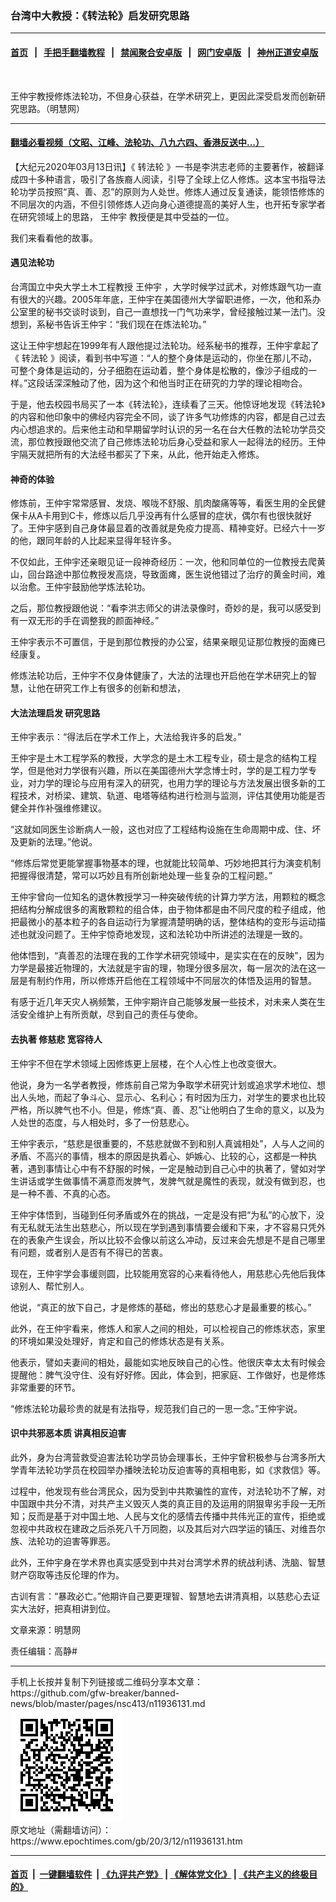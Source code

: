 ### 台湾中大教授：《转法轮》启发研究思路
------------------------

#### [首页](https://github.com/gfw-breaker/banned-news/blob/master/README.md) &nbsp;&nbsp;|&nbsp;&nbsp; [手把手翻墙教程](https://github.com/gfw-breaker/guides/wiki) &nbsp;&nbsp;|&nbsp;&nbsp; [禁闻聚合安卓版](https://github.com/gfw-breaker/bn-android) &nbsp;&nbsp;|&nbsp;&nbsp; [网门安卓版](https://github.com/oGate2/oGate) &nbsp;&nbsp;|&nbsp;&nbsp; [神州正道安卓版](https://github.com/SzzdOgate/update) 



<div><img alt="" class="aligncenter wp-post-image" src="https://i.epochtimes.com/assets/uploads/2020/03/2020-3-7-taiwan-national-central-univ-professor_01-ss.jpg"/>
<div class="red16 caption">
 <p>
  王仲宇教授修炼法轮功，不但身心获益，在学术研究上，更因此深受启发而创新研究思路。（明慧网）
 </p>
</div>
</div><hr/>

#### [翻墙必看视频（文昭、江峰、法轮功、八九六四、香港反送中...）](https://github.com/gfw-breaker/banned-news/blob/master/pages/link3.md)

<div><p>
 【大纪元2020年03月13日讯】《
 <ok href="https://www.epochtimes.com/gb/tag/%E8%BD%AC%E6%B3%95%E8%BD%AE.html">
  转法轮
 </ok>
 》一书是李洪志老师的主要著作，被翻译成四十多种语言，吸引了各族裔人阅读，引导了全球上亿人修炼。这本宝书指导法轮功学员按照“真、善、忍”的原则为人处世。修炼人通过反复通读，能领悟修炼的不同层次的内涵，不但引领修炼人迈向身心道德提高的美好人生，也开拓专家学者在研究领域上的思路，
 <ok href="https://www.epochtimes.com/gb/tag/%E7%8E%8B%E4%BB%B2%E5%AE%87.html">
  王仲宇
 </ok>
 教授便是其中受益的一位。
</p>
<p>
 我们来看看他的故事。
</p>
<h4>
 遇见法轮功
</h4>
<p>
 台湾国立中央大学土木工程教授
 <ok href="https://www.epochtimes.com/gb/tag/%E7%8E%8B%E4%BB%B2%E5%AE%87.html">
  王仲宇
 </ok>
 ，大学时候学过武术，对修炼跟气功一直有很大的兴趣。2005年年底，王仲宇在美国德州大学留职进修，一次，他和系办公室里的秘书交谈时谈到，自己一直想找一门气功来学，曾经接触过某一法门。没想到，系秘书告诉王仲宇：“我们现在在炼法轮功。”
</p>
<p>
 这让王仲宇想起在1999年有人跟他提过法轮功。经系秘书的推荐，王仲宇拿起了《
 <ok href="https://www.epochtimes.com/gb/tag/%E8%BD%AC%E6%B3%95%E8%BD%AE.html">
  转法轮
 </ok>
 》阅读，看到书中写道：“人的整个身体是运动的，你坐在那儿不动，可整个身体是运动的，分子细胞在运动着，整个身体是松散的，像沙子组成的一样。”这段话深深触动了他，因为这个和他当时正在研究的力学的理论相吻合。
</p>
<p>
 于是，他去校园书局买了一本《转法轮》，连续看了三天。他惊讶地发现《转法轮》的内容和他印象中的佛经内容完全不同，谈了许多气功修炼的内容，都是自己过去内心想追求的。后来他主动和早期留学时认识的另一名在台大任教的法轮功学员交流，那位教授跟他交流了自己修炼法轮功后身心受益和家人一起得法的经历。王仲宇隔天就把所有的大法经书都买了下来，从此，他开始走入修炼。
</p>
<h4>
 神奇的体验
</h4>
<p>
 修炼前，王仲宇常常感冒、发烧、喉咙不舒服、肌肉酸痛等等，看医生用的全民健保卡从A卡用到C卡，修炼以后几乎没再有什么感冒的症状，偶尔有也很快就好了。王仲宇感到自己身体最显着的改善就是免疫力提高、精神变好。已经六十一岁的他，跟同年龄的人比起来显得年轻许多。
</p>
<p>
 不仅如此，王仲宇还亲眼见证一段神奇经历：一次，他和同单位的一位教授去爬黄山，回台路途中那位教授发高烧，导致面瘫，医生说他错过了治疗的黄金时间，难以治愈。王仲宇鼓励他学炼法轮功。
</p>
<p>
 之后，那位教授跟他说：“看李洪志师父的讲法录像时，奇妙的是，我可以感受到有一双无形的手在调整我的颜面神经。”
</p>
<p>
 王仲宇表示不可置信，于是到那位教授的办公室，结果亲眼见证那位教授的面瘫已经康复。
</p>
<p>
 修炼法轮功后，王仲宇不仅身体健康了，大法的法理也开启他在学术研究上的智慧，让他在研究工作上有很多的创新和想法，
</p>
<h4>
 大法法理启发
 <ok href="https://www.epochtimes.com/gb/tag/%E7%A0%94%E7%A9%B6%E6%80%9D%E8%B7%AF.html">
  研究思路
 </ok>
</h4>
<p>
 王仲宇表示：“得法后在学术工作上，大法给我许多的启发。”
</p>
<p>
 王仲宇是土木工程学系的教授，大学念的是土木工程专业，硕士是念的结构工程学，但是他对力学很有兴趣，所以在美国德州大学念博士时，学的是工程力学专业，对力学的理论与应用有深入的研究，也用力学的理论与方法发展出很多新的工程技术，对桥梁、建筑、轨道、电塔等结构进行检测与监测，评估其使用功能是否健全并作补强维修建议。
</p>
<p>
 “这就如同医生诊断病人一般，这也对应了工程结构设施在生命周期中成、住、坏及更新的法理。”他说。
</p>
<p>
 “修炼后常觉更能掌握事物基本的理，也就能比较简单、巧妙地把其行为演变机制把握得很清楚，常可以巧妙且有所创新地处理一些复杂的工程问题。”
</p>
<p>
 王仲宇曾向一位知名的退休教授学习一种突破传统的计算力学方法，用颗粒的概念把结构分解成很多的离散颗粒的组合体，由于物体都是由不同尺度的粒子组成，他把最微小的基本粒子的各自运动行为掌握清楚明确的话，整体结构的变形与运动描述也就没问题了。王仲宇惊奇地发现，这和法轮功中所讲述的法理是一致的。
</p>
<p>
 他体悟到，“真善忍的法理在我的工作学术研究领域中，是实实在在的反映”，因为力学是最接近物理的，大法就是宇宙的理，物理分很多层次，每一层次的法在这一层是有制约作用，所以修炼开启他在工程领域中不同层次的体悟及运用的智慧。
</p>
<p>
 有感于近几年天灾人祸频繁，王仲宇期许自己能够发展一些技术，对未来人类在生活安全维护上有所贡献，尽到自己的责任与使命。
</p>
<h4>
 去执著 修慈悲 宽容待人
</h4>
<p>
 王仲宇不但在学术领域上因修炼更上层楼，在个人心性上也改变很大。
</p>
<p>
 他说，身为一名学者教授，修炼前自己常为争取学术研究计划或追求学术地位、想出人头地，而起了争斗心、显示心、名利心；有时因为压力，对学生的要求也比较严格，所以脾气也不小。但是，修炼“真、善、忍”让他明白了生命的意义，以及为人处世的态度，与人相处时，多了一份慈悲心。
</p>
<p>
 王仲宇表示，“慈悲是很重要的，不慈悲就做不到和别人真诚相处”，人与人之间的矛盾、不高兴的事情，根本的原因是执着心、妒嫉心、比较的心，这都是一种执著，遇到事情让心中有不舒服的时候，一定是触动到自己心中的执著了，譬如对学生讲话或学生做事情不满意而发脾气，发脾气就是魔性的表现，就没有做到忍，也是一种不善、不真的心态。
</p>
<p>
 王仲宇体悟到，当碰到任何矛盾或外在的挑战，一定是没有把“为私”的心放下，没有无私就无法生出慈悲心，所以现在学到遇到事情要会缓和下来，才不容易只凭外在的表象产生误会，所以比较不会像以前这么冲动，反过来会先想是不是自己哪里有问题，或者别人是否有不得已的苦衷。
</p>
<p>
 现在，王仲宇学会事缓则圆，比较能用宽容的心来看待他人，用慈悲心先他后我体谅别人、帮忙别人。
</p>
<p>
 他说，“真正的放下自己，才是修炼的基础，修出的慈悲心才是最重要的核心。”
</p>
<p>
 此外，在王仲宇看来，修炼人和家人之间的相处，可以检视自己的修炼状态，家里的环境如果没处理好，肯定和自己的修炼状态是有关系。
</p>
<p>
 他表示，譬如夫妻间的相处，最能如实地反映自己的心性。他很庆幸太太有时候会提醒他：脾气没守住、没有好好修。因此，体会到，把家庭、工作做好，也是修炼非常重要的环节。
</p>
<p>
 “修炼法轮功最珍贵的就是有法指导，规范我们自己的一思一念。”王仲宇说。
</p>
<h4>
 识中共邪恶本质 讲真相反迫害
</h4>
<p>
 此外，身为台湾营救受迫害法轮功学员协会理事长，王仲宇曾积极参与台湾多所大学青年法轮功学员在校园举办播映法轮功反迫害等的真相电影，如《求救信》等。
</p>
<p>
 过程中，他发现有些台湾民众，因为受到中共欺骗性的宣传，对法轮功不了解，对中国跟中共分不清，对共产主义毁灭人类的真正目的及运用的阴狠卑劣手段一无所知；反而是基于对中国土地、人民与文化的感情去传播中共伟光正的宣传，拒绝或忽视中共政权在建政之后杀死八千万同胞，以及其后对六四学运的镇压、对维吾尔族、法轮功的迫害等罪恶。
</p>
<p>
 此外，王仲宇身在学术界也真实感受到中共对台湾学术界的统战利诱、洗脑、智慧财产窃取等违反伦理的作为。
</p>
<p>
 古训有言：“暴政必亡。”他期许自己要更理智、智慧地去讲清真相，以慈悲心去证实大法好，把真相讲到位。
</p>
<p>
 文章来源：明慧网
</p>
<p>
 责任编辑：高静#
</p>
</div>
<hr/>
手机上长按并复制下列链接或二维码分享本文章：<br/>
https://github.com/gfw-breaker/banned-news/blob/master/pages/nsc413/n11936131.md <br/>
<a href='https://github.com/gfw-breaker/banned-news/blob/master/pages/nsc413/n11936131.md'><img src='https://github.com/gfw-breaker/banned-news/blob/master/pages/nsc413/n11936131.md.png'/></a> <br/>
原文地址（需翻墙访问）：https://www.epochtimes.com/gb/20/3/12/n11936131.htm


------------------------
#### [首页](https://github.com/gfw-breaker/banned-news/blob/master/README.md) &nbsp;|&nbsp; [一键翻墙软件](https://github.com/gfw-breaker/nogfw/blob/master/README.md) &nbsp;| [《九评共产党》](https://github.com/gfw-breaker/9ping.md/blob/master/README.md#九评之一评共产党是什么) | [《解体党文化》](https://github.com/gfw-breaker/jtdwh.md/blob/master/README.md) | [《共产主义的终极目的》](https://github.com/gfw-breaker/gczydzjmd.md/blob/master/README.md)


<img src='http://gfw-breaker.win/banned-news/pages/nsc413/n11936131.md' width='0px' height='0px'/>